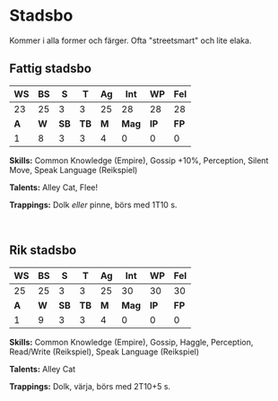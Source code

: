 # Stadsbo
Kommer i alla former och färger. Ofta "streetsmart" och lite elaka.

## Fattig stadsbo

|WS|BS|S|T|Ag|Int|WP|Fel|
|--|--|-|-|--|---|--|---|
|23|25|3|3|25|28|28|28|
|**A**|**W**|**SB**|**TB**|**M**|**Mag**|**IP**|**FP**|
|1|8|3|3|4|0|0|0|

**Skills:** Common Knowledge (Empire), Gossip +10%, Perception, Silent Move, Speak Language (Reikspiel)

**Talents:** Alley Cat, Flee!

**Trappings:** Dolk _eller_ pinne, börs med 1T10 s.

<br>

## Rik stadsbo

|WS|BS|S|T|Ag|Int|WP|Fel|
|--|--|-|-|--|---|--|---|
|25|25|3|3|25|30|30|30|
|**A**|**W**|**SB**|**TB**|**M**|**Mag**|**IP**|**FP**|
|1|9|3|3|4|0|0|0|

**Skills:** Common Knowledge (Empire), Gossip, Haggle, Perception, Read/Write (Reikspiel), Speak Language (Reikspiel)

**Talents:** Alley Cat

**Trappings:** Dolk, värja, börs med 2T10+5 s.